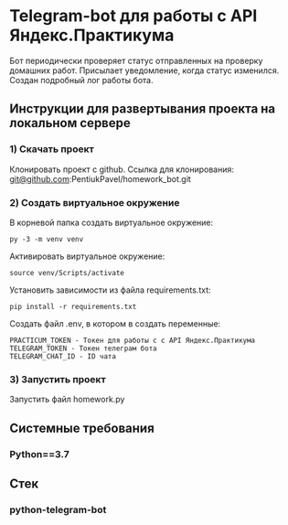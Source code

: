 # Telegram-bot для работы с API Яндекс.Практикума
Бот периодически проверяет статус отправленных на проверку домашних работ. Присылает уведомление, когда статус изменился. Создан подробный лог работы бота. 
 
## Инструкции для развертывания проекта на локальном сервере

### 1) Скачать проект

Клонировать проект с github. Ссылка для клонирования: git@github.com:PentiukPavel/homework_bot.git <br>

### 2) Создать виртуальное окружение

В корневой папка создать виртуальное окружение:

```
py -3 -m venv venv
```

Активировать виртуальное окружение:

```
source venv/Scripts/activate
```

Установить зависимости из файла requirements.txt:

```
pip install -r requirements.txt
```

Создать файл .env, в котором в создать переменные:

```
PRACTICUM_TOKEN - Токен для работы с с API Яндекс.Практикума
TELEGRAM_TOKEN - Токен телеграм бота
TELEGRAM_CHAT_ID - ID чата
```

### 3) Запустить проект

Запустить файл homework.py<br>

## Системные требования
### Python==3.7

## Стек
### python-telegram-bot